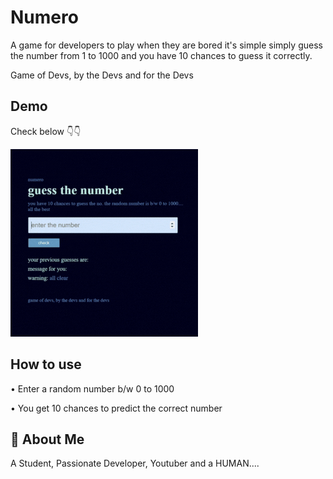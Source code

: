 # Numero

A game for developers to play when they are bored it's simple simply guess the number from 1 to 1000 and you have 10 chances to guess it correctly.

Game of Devs, by the Devs and for the Devs

## Demo

Check below 👇👇

![logo](gif.gif)

## How to use

• Enter a random number b/w 0 to 1000

• You get 10 chances to predict the correct number

## 🚀 About Me

A Student, Passionate Developer, Youtuber and a HUMAN....
